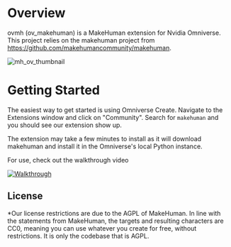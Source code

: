# Overview

ovmh (ov_makehuman) is a MakeHuman extension for Nvidia Omniverse. This project relies on the makehuman project from https://github.com/makehumancommunity/makehuman. 

![mh_ov_thumbnail](https://user-images.githubusercontent.com/11399119/189240366-adb86b3d-50dc-49e6-8ef7-4a55df441bf9.PNG)



# Getting Started

The easiest way to get started is using Omniverse Create. Navigate to the Extensions window and click on "Community".  Search for `makehuman` and you should see our extension show up.  

The extension may take a few minutes to install as it will download makehuman and install it in the Omniverse's local Python instance. 

For use, check out the walkthrough video

[![Walkthrough](https://img.youtube.com/vi/8GD3ld1Ep7c/0.jpg)](https://www.youtube.com/watch?v=8GD3ld1Ep7c)

## License

*Our license restrictions are due to the AGPL of MakeHuman. In line with the statements from MakeHuman, the targets and resulting characters are CC0, meaning you can use whatever you create for free, without restrictions. It is only the codebase that is AGPL.


